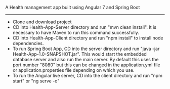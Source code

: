 A Health management app built using Angular 7 and Spring Boot 


----------------------------------------------------------------------------

* Clone and download project
* CD into Health-App-Server directory and run "mvn clean install". It is necessary to have Maven to run this command successfully.
* CD into Health-App-Client directory and run "npm install" to install node dependencies.
* To run Spring Boot App, CD into the server directory and run "java -jar Health-App-1.0-SNAPSHOT.jar". This would start the embedded database server and also run the main server. By default this uses the port number "8080" but this can be changed in the application.yml file or application.properties file depending on which you use.
* To run the Angular live server, CD into the client directory and run "npm start" or "ng serve -o"